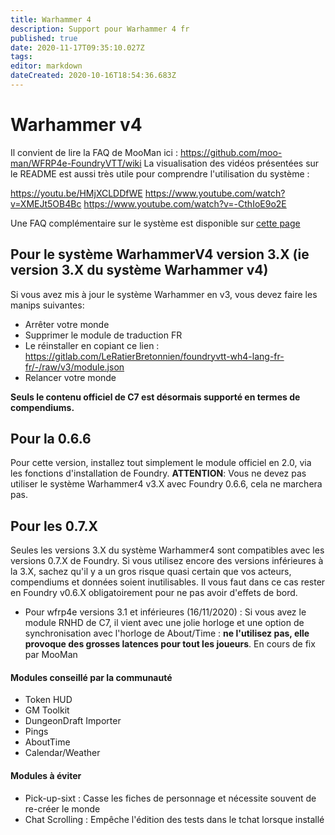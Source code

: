 ```yaml
---
title: Warhammer 4
description: Support pour Warhammer 4 fr
published: true
date: 2020-11-17T09:35:10.027Z
tags: 
editor: markdown
dateCreated: 2020-10-16T18:54:36.683Z
---
```


# Warhammer v4

Il convient de lire la FAQ de MooMan ici : https://github.com/moo-man/WFRP4e-FoundryVTT/wiki
La visualisation des vidéos présentées sur le README est aussi très utile pour comprendre l'utilisation du système : 

https://youtu.be/HMjXCLDDfWE
https://www.youtube.com/watch?v=XMEJt5OB4Bc
https://www.youtube.com/watch?v=-CthIoE9o2E

Une FAQ complémentaire sur le système est disponible sur [cette page](/fr/faq/faq-wfrp4e)

## Pour le système WarhammerV4 version 3.X (ie version 3.X du système Warhammer v4)

Si vous avez mis à jour le système Warhammer en v3, vous devez faire les manips suivantes: 

- Arrêter votre monde
- Supprimer le module de traduction FR
- Le réinstaller en copiant ce lien : https://gitlab.com/LeRatierBretonnien/foundryvtt-wh4-lang-fr-fr/-/raw/v3/module.json 
- Relancer votre monde

**Seuls le contenu officiel de C7 est désormais supporté en termes de compendiums.**

## Pour la 0.6.6

Pour cette version, installez tout simplement le module officiel en 2.0, via les fonctions d'installation de Foundry. **ATTENTION**: Vous ne devez pas utiliser le système Warhammer4 v3.X avec Foundry 0.6.6, cela ne marchera pas.

## Pour les 0.7.X

Seules les versions 3.X du système Warhammer4 sont compatibles avec les versions 0.7.X de Foundry. Si vous utilisez encore des versions inférieures à la 3.X, sachez qu'il y a un gros risque quasi certain que vos acteurs, compendiums et données soient inutilisables. Il vous faut dans ce cas rester en Foundry v0.6.X obligatoirement pour ne pas avoir d'effets de bord.

* Pour wfrp4e versions 3.1 et inférieures (16/11/2020) : Si vous avez le module RNHD de C7, il vient avec une jolie horloge et une option de synchronisation avec l'horloge de About/Time : **ne l'utilisez pas, elle provoque des grosses latences pour tout les joueurs**. En cours de fix par MooMan

#### Modules conseillé par la communauté

- Token HUD
- GM Toolkit
- DungeonDraft Importer
- Pings
- AboutTime
- Calendar/Weather

#### Modules à éviter

 - Pick-up-sixt : Casse les fiches de personnage et nécessite souvent de re-créer le monde
 - Chat Scrolling : Empêche l'édition des tests dans le tchat lorsque installé
 